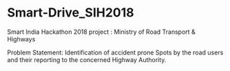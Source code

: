 # Smart-Drive_SIH2018
Smart India Hackathon 2018 project : Ministry of Road Transport & Highways

Problem Statement: Identification of accident prone Spots by the road users and their reporting to the concerned Highway Authority.


